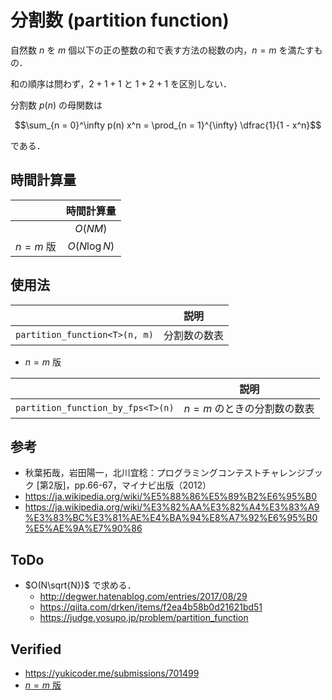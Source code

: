# 分割数 (partition function)

自然数 $n$ を $m$ 個以下の正の整数の和で表す方法の総数の内，$n = m$ を満たすもの．

和の順序は問わず，$2 + 1 + 1$ と $1 + 2 + 1$ を区別しない．

分割数 $p(n)$ の母関数は

$$\sum_{n = 0}^\infty p(n) x^n = \prod_{n = 1}^{\infty} \dfrac{1}{1 - x^n}$$

である．


## 時間計算量

||時間計算量|
|:--:|:--:|
||$O(NM)$|
|$n = m$ 版|$O(N\log{N})$|


## 使用法

||説明|
|:--:|:--:|
|`partition_function<T>(n, m)`|分割数の数表|

- $n = m$ 版

||説明|
|:--:|:--:|
|`partition_function_by_fps<T>(n)`|$n = m$ のときの分割数の数表|


## 参考

- 秋葉拓哉，岩田陽一，北川宜稔：プログラミングコンテストチャレンジブック \[第2版\]，pp.66-67，マイナビ出版（2012）
- https://ja.wikipedia.org/wiki/%E5%88%86%E5%89%B2%E6%95%B0
- https://ja.wikipedia.org/wiki/%E3%82%AA%E3%82%A4%E3%83%A9%E3%83%BC%E3%81%AE%E4%BA%94%E8%A7%92%E6%95%B0%E5%AE%9A%E7%90%86


## ToDo

- $O(N\sqrt{N})$ で求める．
  - http://degwer.hatenablog.com/entries/2017/08/29
  - https://qiita.com/drken/items/f2ea4b58b0d21621bd51
  - https://judge.yosupo.jp/problem/partition_function


## Verified

- https://yukicoder.me/submissions/701499
- [$n = m$ 版](https://judge.yosupo.jp/submission/3791)
